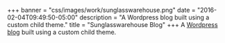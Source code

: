 +++
banner = "css/images/work/sunglasswarehouse.png"
date = "2016-02-04T09:49:50-05:00"
description = "A Wordpress blog built using a custom child theme."
title = "Sunglasswarehouse Blog"
+++
A [Wordpress blog](http://www.sunglasswarehouse.com/blog/) built using a custom child theme.<!--more-->
